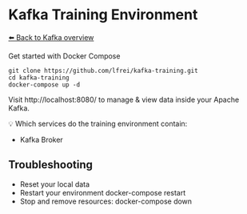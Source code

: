 # Kafka Training Environment
[⬅️ Back to Kafka overview](README.md)

Get started with Docker Compose

```
git clone https://github.com/lfrei/kafka-training.git
cd kafka-training
docker-compose up -d
```

Visit http://localhost:8080/ to manage & view data inside your Apache Kafka.

💡 Which services do the training environment contain:
* Kafka Broker



## Troubleshooting
* Reset your local data
* Restart your environment docker-compose restart
* Stop and remove resources: docker-compose down